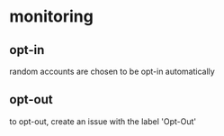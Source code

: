 # monitoring
## opt-in
random accounts are chosen to be opt-in automatically
## opt-out
to opt-out, create an issue with the label 'Opt-Out' 
